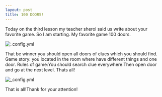 ```yaml
---
layout: post
title: 100 DOORS!
---
```

Today on the third lesson my teacher sherol said us write about your favorite game. 
So I am starting. My favorite game 100 doors.

![_config.yml](https://encrypted-tbn0.gstatic.com/images?q=tbn:ANd9GcTyEV42p_XTxToVR6UvzYzIFhkd3UnfZmrQgOX1bswLm8qbzP8EZA)

That be winner you should open all doors of clues which you should find.
Game story: you located in the room where have different things and one door.
Rules of game:You should search clue everywhere.Then open door and go at the next level. Thats all!

![_config.yml](https://lh3.ggpht.com/Sy9JdUKoQW6CXDJd7LksTaaD2pV0XY5UEaajOZXMpBw_HhEoAz6MxDDc51YMG_IPPg=h900)

That is all!Thank for your attention!
